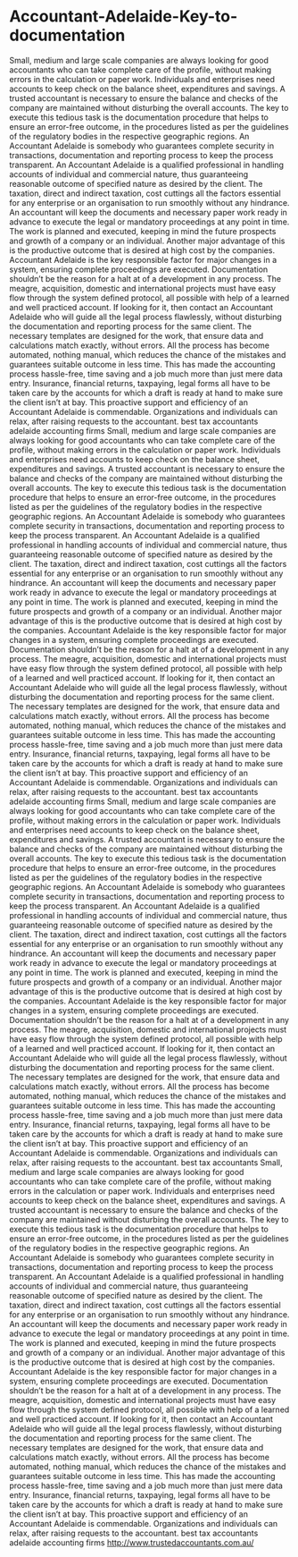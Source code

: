 # Accountant-Adelaide-Key-to-documentation
Small, medium and large scale companies are always looking for good accountants who can take complete care of the profile, without making errors in the calculation or paper work. Individuals and enterprises need accounts to keep check on the balance sheet, expenditures and savings. A trusted accountant is necessary to ensure the balance and checks of the company are maintained without disturbing the overall accounts. The key to execute this tedious task is the documentation procedure that helps to ensure an error-free outcome, in the procedures listed as per the guidelines of the regulatory bodies in the respective geographic regions. An Accountant Adelaide is somebody who guarantees complete security in transactions, documentation and reporting process to keep the process transparent. An Accountant Adelaide is a qualified professional in handling accounts of individual and commercial nature, thus guaranteeing reasonable outcome of specified nature as desired by the client. The taxation, direct and indirect taxation, cost cuttings all the factors essential for any enterprise or an organisation to run smoothly without any hindrance. An accountant will keep the documents and necessary paper work ready in advance to execute the legal or mandatory proceedings at any point in time. The work is planned and executed, keeping in mind the future prospects and growth of a company or an individual.  Another major advantage of this is the productive outcome that is desired at high cost by the companies. Accountant Adelaide is the key responsible factor for major changes in a system, ensuring complete proceedings are executed. Documentation shouldn’t be the reason for a halt at of a development in any process. The meagre, acquisition, domestic and international projects must have easy flow through the system defined protocol, all possible with help of a learned and well practiced account. If looking for it, then contact an Accountant Adelaide who will guide all the legal process flawlessly, without disturbing the documentation and reporting process for the same client. The necessary templates are designed for the work, that ensure data and calculations match exactly, without errors. All the process has become automated, nothing manual, which reduces the chance of the mistakes and guarantees suitable outcome in less time. This has made the accounting process hassle-free, time saving and a job much more than just mere data entry. Insurance, financial returns, taxpaying, legal forms all have to be taken care by the accounts for which a draft is ready at hand to make sure the client isn’t at bay. This proactive support and efficiency of an Accountant Adelaide is commendable. Organizations and individuals can relax, after raising requests to the accountant.  best tax accountants       adelaide accounting firms  Small, medium and large scale companies are always looking for good accountants who can take complete care of the profile, without making errors in the calculation or paper work. Individuals and enterprises need accounts to keep check on the balance sheet, expenditures and savings. A trusted accountant is necessary to ensure the balance and checks of the company are maintained without disturbing the overall accounts. The key to execute this tedious task is the documentation procedure that helps to ensure an error-free outcome, in the procedures listed as per the guidelines of the regulatory bodies in the respective geographic regions. An Accountant Adelaide is somebody who guarantees complete security in transactions, documentation and reporting process to keep the process transparent. An Accountant Adelaide is a qualified professional in handling accounts of individual and commercial nature, thus guaranteeing reasonable outcome of specified nature as desired by the client. The taxation, direct and indirect taxation, cost cuttings all the factors essential for any enterprise or an organisation to run smoothly without any hindrance. An accountant will keep the documents and necessary paper work ready in advance to execute the legal or mandatory proceedings at any point in time. The work is planned and executed, keeping in mind the future prospects and growth of a company or an individual.  Another major advantage of this is the productive outcome that is desired at high cost by the companies. Accountant Adelaide is the key responsible factor for major changes in a system, ensuring complete proceedings are executed. Documentation shouldn’t be the reason for a halt at of a development in any process. The meagre, acquisition, domestic and international projects must have easy flow through the system defined protocol, all possible with help of a learned and well practiced account. If looking for it, then contact an Accountant Adelaide who will guide all the legal process flawlessly, without disturbing the documentation and reporting process for the same client. The necessary templates are designed for the work, that ensure data and calculations match exactly, without errors. All the process has become automated, nothing manual, which reduces the chance of the mistakes and guarantees suitable outcome in less time. This has made the accounting process hassle-free, time saving and a job much more than just mere data entry. Insurance, financial returns, taxpaying, legal forms all have to be taken care by the accounts for which a draft is ready at hand to make sure the client isn’t at bay. This proactive support and efficiency of an Accountant Adelaide is commendable. Organizations and individuals can relax, after raising requests to the accountant.  best tax accountants       adelaide accounting firms  Small, medium and large scale companies are always looking for good accountants who can take complete care of the profile, without making errors in the calculation or paper work. Individuals and enterprises need accounts to keep check on the balance sheet, expenditures and savings. A trusted accountant is necessary to ensure the balance and checks of the company are maintained without disturbing the overall accounts. The key to execute this tedious task is the documentation procedure that helps to ensure an error-free outcome, in the procedures listed as per the guidelines of the regulatory bodies in the respective geographic regions. An Accountant Adelaide is somebody who guarantees complete security in transactions, documentation and reporting process to keep the process transparent. An Accountant Adelaide is a qualified professional in handling accounts of individual and commercial nature, thus guaranteeing reasonable outcome of specified nature as desired by the client. The taxation, direct and indirect taxation, cost cuttings all the factors essential for any enterprise or an organisation to run smoothly without any hindrance. An accountant will keep the documents and necessary paper work ready in advance to execute the legal or mandatory proceedings at any point in time. The work is planned and executed, keeping in mind the future prospects and growth of a company or an individual.  Another major advantage of this is the productive outcome that is desired at high cost by the companies. Accountant Adelaide is the key responsible factor for major changes in a system, ensuring complete proceedings are executed. Documentation shouldn’t be the reason for a halt at of a development in any process. The meagre, acquisition, domestic and international projects must have easy flow through the system defined protocol, all possible with help of a learned and well practiced account. If looking for it, then contact an Accountant Adelaide who will guide all the legal process flawlessly, without disturbing the documentation and reporting process for the same client. The necessary templates are designed for the work, that ensure data and calculations match exactly, without errors. All the process has become automated, nothing manual, which reduces the chance of the mistakes and guarantees suitable outcome in less time. This has made the accounting process hassle-free, time saving and a job much more than just mere data entry. Insurance, financial returns, taxpaying, legal forms all have to be taken care by the accounts for which a draft is ready at hand to make sure the client isn’t at bay. This proactive support and efficiency of an Accountant Adelaide is commendable. Organizations and individuals can relax, after raising requests to the accountant.  best tax accountants       Small, medium and large scale companies are always looking for good accountants who can take complete care of the profile, without making errors in the calculation or paper work. Individuals and enterprises need accounts to keep check on the balance sheet, expenditures and savings. A trusted accountant is necessary to ensure the balance and checks of the company are maintained without disturbing the overall accounts. The key to execute this tedious task is the documentation procedure that helps to ensure an error-free outcome, in the procedures listed as per the guidelines of the regulatory bodies in the respective geographic regions. An Accountant Adelaide is somebody who guarantees complete security in transactions, documentation and reporting process to keep the process transparent. An Accountant Adelaide is a qualified professional in handling accounts of individual and commercial nature, thus guaranteeing reasonable outcome of specified nature as desired by the client. The taxation, direct and indirect taxation, cost cuttings all the factors essential for any enterprise or an organisation to run smoothly without any hindrance. An accountant will keep the documents and necessary paper work ready in advance to execute the legal or mandatory proceedings at any point in time. The work is planned and executed, keeping in mind the future prospects and growth of a company or an individual.  Another major advantage of this is the productive outcome that is desired at high cost by the companies. Accountant Adelaide is the key responsible factor for major changes in a system, ensuring complete proceedings are executed. Documentation shouldn’t be the reason for a halt at of a development in any process. The meagre, acquisition, domestic and international projects must have easy flow through the system defined protocol, all possible with help of a learned and well practiced account. If looking for it, then contact an Accountant Adelaide who will guide all the legal process flawlessly, without disturbing the documentation and reporting process for the same client. The necessary templates are designed for the work, that ensure data and calculations match exactly, without errors. All the process has become automated, nothing manual, which reduces the chance of the mistakes and guarantees suitable outcome in less time. This has made the accounting process hassle-free, time saving and a job much more than just mere data entry. Insurance, financial returns, taxpaying, legal forms all have to be taken care by the accounts for which a draft is ready at hand to make sure the client isn’t at bay. This proactive support and efficiency of an Accountant Adelaide is commendable. Organizations and individuals can relax, after raising requests to the accountant.  best tax accountants       adelaide accounting firms  http://www.trustedaccountants.com.au/
